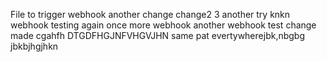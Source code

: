 File to trigger webhook
another change
change2
3
another try
knkn
webhook testing
again
once more
webhook
another webhook
test
change made
cgahfh
DTGDFHGJNFVHGVJHN
same pat evertywherejbk,nbgbg
jbkbjhgjhkn
